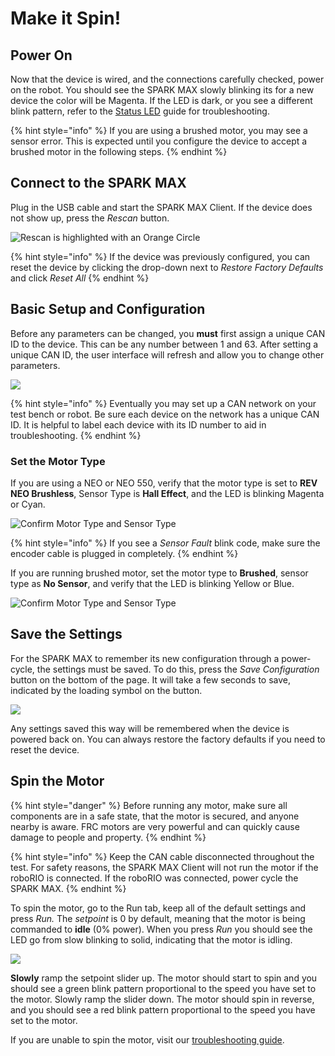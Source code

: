 # Make it Spin!

## Power On

Now that the device is wired, and the connections carefully checked, power on the robot. You should see the SPARK MAX slowly blinking its for a new device the color will be Magenta. If the LED is dark, or you see a different blink pattern, refer to the [Status LED](../status-led.md) guide for troubleshooting.

{% hint style="info" %}
If you are using a brushed motor, you may see a sensor error. This is expected until you configure the device to accept a brushed motor in the following steps.
{% endhint %}

## Connect to the SPARK MAX

Plug in the USB cable and start the SPARK MAX Client. If the device does not show up, press the _Rescan_ button.

![Rescan is highlighted with an Orange Circle](../.gitbook/assets/non-configured.svg)

{% hint style="info" %}
If the device was previously configured, you can reset the device by clicking the drop-down next to _Restore Factory Defaults_ and click _Reset All_
{% endhint %}

## Basic Setup and Configuration

Before any parameters can be changed, you **must** first assign a unique CAN ID to the device. This can be any number between 1 and 63. After setting a unique CAN ID, the user interface will refresh and allow you to change other parameters.

![](../.gitbook/assets/can-id-set.svg)

{% hint style="info" %}
Eventually you may set up a CAN network on your test bench or robot. Be sure each device on the network has a unique CAN ID. It is helpful to label each device with its ID number to aid in troubleshooting.
{% endhint %}

### Set the Motor Type

If you are using a NEO or NEO 550, verify that the motor type is set to **REV NEO Brushless**, Sensor Type is **Hall Effect**, and the LED is blinking Magenta or Cyan.

![Confirm Motor Type and Sensor Type](../.gitbook/assets/brushless-configured%20%281%29.svg)

{% hint style="info" %}
If you see a _Sensor Fault_ blink code, make sure the encoder cable is plugged in completely.
{% endhint %}

If you are running brushed motor, set the motor type to **Brushed**, sensor type as **No Sensor**, and verify that the LED is blinking Yellow or Blue.

![Confirm Motor Type and Sensor Type](../.gitbook/assets/brushed-configured%20%281%29.svg)

## Save the Settings

For the SPARK MAX to remember its new configuration through a power-cycle, the settings must be saved. To do this, press the _Save Configuration_ button on the bottom of the page. It will take a few seconds to save, indicated by the loading symbol on the button.

![](../.gitbook/assets/save-configuration.svg)

Any settings saved this way will be remembered when the device is powered back on. You can always restore the factory defaults if you need to reset the device.

## Spin the Motor

{% hint style="danger" %}
Before running any motor, make sure all components are in a safe state, that the motor is secured, and anyone nearby is aware. FRC motors are very powerful and can quickly cause damage to people and property. 
{% endhint %}

{% hint style="info" %}
Keep the CAN cable disconnected throughout the test. For safety reasons, the SPARK MAX Client will not run the motor if the roboRIO is connected. If the roboRIO was connected, power cycle the SPARK MAX.
{% endhint %}

To spin the motor, go to the Run tab, keep all of the default settings and press _Run._ The _setpoint_ is 0 by default, meaning that the motor is being commanded to **idle** \(0% power\). When you press _Run_ you should see the LED go from slow blinking to solid, indicating that the motor is idling.

![](../.gitbook/assets/run-tab.svg)

**Slowly** ramp the setpoint slider up. The motor should start to spin and you should see a green blink pattern proportional to the speed you have set to the motor. Slowly ramp the slider down. The motor should spin in reverse, and you should see a red blink pattern proportional to the speed you have set to the motor.

If you are unable to spin the motor, visit our [troubleshooting guide](../spark-max-client/troubleshooting.md).

